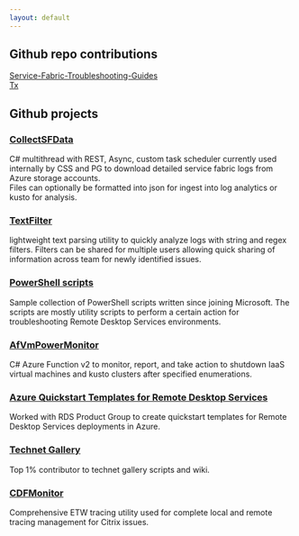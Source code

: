 ```yaml
---
layout: default
---
```


## Github repo contributions  

[Service-Fabric-Troubleshooting-Guides](https://github.com/Azure/Service-Fabric-Troubleshooting-Guides)  
[Tx](https://github.com/microsoft/Tx)  

## Github projects  

### [CollectSFData](https://github.com/Microsoft/CollectServiceFabricData)  

C# multithread with REST, Async, custom task scheduler currently used internally by CSS and PG to download detailed service fabric logs from Azure storage accounts.  
Files can optionally be formatted into json for ingest into log analytics or kusto for analysis.  

### [TextFilter](https://github.com/jasonagilbertson/textFilter)  

lightweight text parsing utility to quickly analyze logs with string and regex filters. Filters can be shared for multiple users allowing quick sharing of information across team for newly identified issues.  

### [PowerShell scripts](https://github.com/jagilber/powershellScripts)  

Sample collection of PowerShell scripts written since joining Microsoft. The scripts are mostly utility scripts to perform a certain action for troubleshooting Remote Desktop Services environments.  

### [AfVmPowerMonitor](https://github.com/jagilber/afVmPowerMonitor)  

C# Azure Function v2 to monitor, report, and take action to shutdown IaaS virtual machines and kusto clusters after specified enumerations.  

### [Azure Quickstart Templates for Remote Desktop Services](https://github.com/Azure/rds-templates)  

Worked with RDS Product Group to create quickstart templates for Remote Desktop Services deployments in Azure.

### [Technet Gallery](https://gallery.technet.microsoft.com/site/search?query=jagilber)  

Top 1% contributor to technet gallery scripts and wiki.

### [CDFMonitor](https://github.com/citrix/CDFMonitor)  

Comprehensive ETW tracing utility used for complete local and remote tracing management for Citrix issues.  
